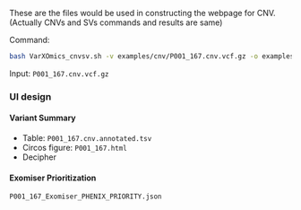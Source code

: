 These are the files would be used in constructing the webpage for CNV. (Actually CNVs and SVs commands and results are same)

Command:
```bash
bash VarXOmics_cnvsv.sh -v examples/cnv/P001_167.cnv.vcf.gz -o examples/cnv -i P001_167 -g GRCH38
```

Input: `P001_167.cnv.vcf.gz`

### UI design

#### Variant Summary 
  - Table: `P001_167.cnv.annotated.tsv`
  - Circos figure: `P001_167.html`
  - Decipher

#### Exomiser Prioritization
`P001_167_Exomiser_PHENIX_PRIORITY.json`
